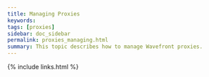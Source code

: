 ```yaml
---
title: Managing Proxies
keywords:
tags: [proxies]
sidebar: doc_sidebar
permalink: proxies_managing.html
summary: This topic describes how to manage Wavefront proxies.
---
```



{% include links.html %}
